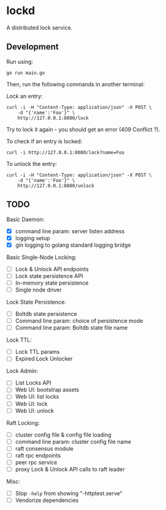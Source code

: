 
# lockd

A distributed lock service.


## Development

Run using:

    go run main.go

Then, run the following commands in another terminal:

Lock an entry:

```
curl -i -H "Content-Type: application/json" -X POST \
    -d "{'name':'Foo'}" \
    http://127.0.0.1:8080/lock
```

Try to lock it again - you should get an error (409 Conflict ?).

To check if an entry is locked:

```
curl -i http://127.0.0.1:8080/lock?name=Foo
```

To unlock the entry:

```
curl -i -H "Content-Type: application/json" -X POST \
    -d "{'name':'Foo'}" \
    http://127.0.0.1:8080/unlock
```


## TODO

Basic Daemon:

- [x] command line param: server listen address
- [x] logging setup
- [x] gin logging to golang standard logging bridge

Basic Single-Node Locking:

- [ ] Lock & Unlock API endpoints
- [ ] Lock state persistence API
- [ ] In-memory state persistence
- [ ] Single node driver

Lock State Persistence:

- [ ] Boltdb state persistence
- [ ] Command line param: choice of persistence mode
- [ ] Command line param: Boltdb state file name

Lock TTL:

- [ ] Lock TTL params
- [ ] Expired Lock Unlocker

Lock Admin:

- [ ] List Locks API
- [ ] Web UI: bootstrap assets
- [ ] Web UI: list locks
- [ ] Web UI: lock
- [ ] Web UI: unlock

Raft Locking:

- [ ] cluster config file & config file loading
- [ ] command line param: cluster config file name
- [ ] raft consensus module
- [ ] raft rpc endpoints
- [ ] peer rpc service
- [ ] proxy Lock & Unlock API calls to raft leader

Misc:
- [ ] Stop `-help` from showing "-httptest.serve"
- [ ] Vendorize dependencies
